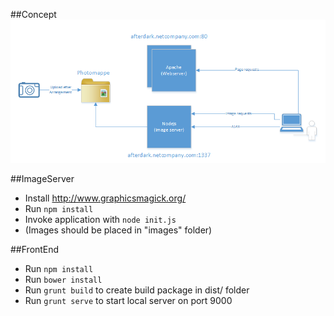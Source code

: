 ##Concept
![Concept diagram](concept.png)

##ImageServer
* Install http://www.graphicsmagick.org/
* Run `npm install`
* Invoke application with `node init.js`
* (Images should be placed in "images" folder)

##FrontEnd
* Run `npm install`
* Run `bower install`
* Run `grunt build` to create build package in dist/ folder
* Run `grunt serve` to start local server on port 9000